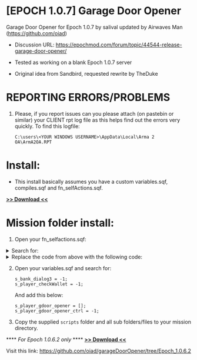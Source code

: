 # [EPOCH 1.0.7] Garage Door Opener
Garage Door Opener for Epoch 1.0.7 by salival updated by Airwaves Man (https://github.com/oiad)

* Discussion URL: https://epochmod.com/forum/topic/44544-release-garage-door-opener/

* Tested as working on a blank Epoch 1.0.7 server
* Original idea from Sandbird, requested rewrite by TheDuke

# REPORTING ERRORS/PROBLEMS

1. Please, if you report issues can you please attach (on pastebin or similar) your CLIENT rpt log file as this helps find out the errors very quickly. To find this logfile:

	```sqf
	C:\users\<YOUR WINDOWS USERNAME>\AppData\Local\Arma 2 OA\ArmA2OA.RPT
	```

# Install:

* This install basically assumes you have a custom variables.sqf, compiles.sqf and fn_selfActions.sqf.

**[>> Download <<](https://github.com/oiad/garageDoorOpener/archive/master.zip)**

# Mission folder install:

1. 	Open your fn_selfactions.sqf:

<details>
	<summary>Search for:</summary>
	```sqf
	if (_inVehicle) then {
		DZE_myVehicle = _vehicle;
		if ((_vehicleOwnerID != "0") && _canDo) then {
			if (s_player_lockUnlockInside_ctrl < 0) then {
				local _totalKeys = call epoch_tempKeys;
				local _temp_keys = _totalKeys select 0;
				local _temp_keys_names = _totalKeys select 1;
				local _hasKey = _vehicleOwnerID in _temp_keys;
				local _oldOwner = (_vehicleOwnerID == _uid);
				local _unlock = [];

				_text = getText (configFile >> "CfgVehicles" >> (typeOf DZE_myVehicle) >> "displayName");
				if (locked DZE_myVehicle) then {
					if (_hasKey || _oldOwner) then {
						_unlock = DZE_myVehicle addAction [format[localize "STR_EPOCH_ACTIONS_UNLOCK",_text], "\z\addons\dayz_code\actions\unlock_veh.sqf",[DZE_myVehicle,(_temp_keys_names select (_temp_keys find _vehicleOwnerID))], 2, false, true];
						s_player_lockUnlockInside set [count s_player_lockUnlockInside,_unlock];
						s_player_lockUnlockInside_ctrl = 1;
					} else {
						if (_hasHotwireKit) then {
							_unlock = DZE_myVehicle addAction [format[localize "STR_EPOCH_ACTIONS_HOTWIRE",_text], "\z\addons\dayz_code\actions\hotwire_veh.sqf",DZE_myVehicle, 2, true, true];
						} else {
							_unlock = DZE_myVehicle addAction [format["<t color='#ff0000'>%1</t>",localize "STR_EPOCH_ACTIONS_VEHLOCKED"], "",DZE_myVehicle, 2, true, true];
						};
						s_player_lockUnlockInside set [count s_player_lockUnlockInside,_unlock];
						s_player_lockUnlockInside_ctrl = 1;
					};
				} else {
					if (_hasKey || _oldOwner) then {
						_lock = DZE_myVehicle addAction [format[localize "STR_EPOCH_ACTIONS_LOCK",_text], "\z\addons\dayz_code\actions\lock_veh.sqf",DZE_myVehicle, 1, false, true];
						s_player_lockUnlockInside set [count s_player_lockUnlockInside,_lock];
						s_player_lockUnlockInside_ctrl = 1;
					};
				};
			};
		} else {
			{DZE_myVehicle removeAction _x} count s_player_lockUnlockInside;s_player_lockUnlockInside = [];
			s_player_lockUnlockInside_ctrl = -1;
		};
	} else {
		{DZE_myVehicle removeAction _x} count s_player_lockUnlockInside;s_player_lockUnlockInside = [];
		s_player_lockUnlockInside_ctrl = -1;
	};
	```
</details>	

<details>	
	<summary>Replace the code from above with the following code:</summary>
	```sqf	
	if (_inVehicle) then {
		DZE_myVehicle = _vehicle;
		if ((_vehicleOwnerID != "0") && _canDo) then {
			if (s_player_lockUnlockInside_ctrl < 0) then {
				local _totalKeys = call epoch_tempKeys;
				local _temp_keys = _totalKeys select 0;
				local _temp_keys_names = _totalKeys select 1;
				local _hasKey = _vehicleOwnerID in _temp_keys;
				local _oldOwner = (_vehicleOwnerID == _uid);
				local _unlock = [];

				_text = getText (configFile >> "CfgVehicles" >> (typeOf DZE_myVehicle) >> "displayName");
				if (locked DZE_myVehicle) then {
					if (_hasKey || _oldOwner) then {
						_unlock = DZE_myVehicle addAction [format[localize "STR_EPOCH_ACTIONS_UNLOCK",_text], "\z\addons\dayz_code\actions\unlock_veh.sqf",[DZE_myVehicle,(_temp_keys_names select (_temp_keys find _vehicleOwnerID))], 2, false, true];
						s_player_lockUnlockInside set [count s_player_lockUnlockInside,_unlock];
						s_player_lockUnlockInside_ctrl = 1;
					} else {
						if (_hasHotwireKit) then {
							_unlock = DZE_myVehicle addAction [format[localize "STR_EPOCH_ACTIONS_HOTWIRE",_text], "\z\addons\dayz_code\actions\hotwire_veh.sqf",DZE_myVehicle, 2, true, true];
						} else {
							_unlock = DZE_myVehicle addAction [format["<t color='#ff0000'>%1</t>",localize "STR_EPOCH_ACTIONS_VEHLOCKED"], "",DZE_myVehicle, 2, true, true];
						};
						s_player_lockUnlockInside set [count s_player_lockUnlockInside,_unlock];
						s_player_lockUnlockInside_ctrl = 1;
					};
				} else {
					if (_hasKey || _oldOwner) then {
						_lock = DZE_myVehicle addAction [format[localize "STR_EPOCH_ACTIONS_LOCK",_text], "\z\addons\dayz_code\actions\lock_veh.sqf",DZE_myVehicle, 1, false, true];
						s_player_lockUnlockInside set [count s_player_lockUnlockInside,_lock];
						s_player_lockUnlockInside_ctrl = 1;
					};
				};
			};
		} else {
			{DZE_myVehicle removeAction _x} count s_player_lockUnlockInside;s_player_lockUnlockInside = [];
			s_player_lockUnlockInside_ctrl = -1;
		};

		local _doors = nearestObjects [DZE_myVehicle, ["CinderWallDoorLocked_DZ","Land_DZE_GarageWoodDoorLocked","Land_DZE_LargeWoodDoorLocked","WoodenGate_1_DZ","WoodenGate_2_DZ","WoodenGate_3_DZ","WoodenGate_4_DZ","Land_DZE_WoodGateLocked","CinderGateLocked_DZ","Land_DZE_WoodOpenTopGarageLocked","CinderGarageOpenTopLocked_DZ"], 30];

		if (count _doors > 0 && {driver DZE_myVehicle == player}) then {
			local _hasAccess = [player,_doors select 0] call FNC_check_access;
			if (s_player_gdoor_opener_ctrl < 0 && ((_hasAccess select 0) || (_hasAccess select 2) || (_hasAccess select 3) || (_hasAccess select 4))) then {
				local _door = DZE_myVehicle addAction [format["<t color='#0059FF'>%1</t>",localize "STR_CL_GDO_GARAGE"],"scripts\garageDoorOpener.sqf",_doors select 0, 1, false, true];
				s_player_gdoor_opener set [count s_player_gdoor_opener,_door];
				s_player_gdoor_opener_ctrl = 1;
			};
		} else {
			{DZE_myVehicle removeAction _x} count s_player_gdoor_opener;s_player_gdoor_opener = [];
			s_player_gdoor_opener_ctrl = -1;
		};
	} else {
		{DZE_myVehicle removeAction _x} count s_player_lockUnlockInside;s_player_lockUnlockInside = [];
		s_player_lockUnlockInside_ctrl = -1;
		{DZE_myVehicle removeAction _x} count s_player_gdoor_opener;s_player_gdoor_opener = [];
		s_player_gdoor_opener_ctrl = -1;
	};
	```	
</details>
	
2. Open your variables.sqf and search for:

	```sqf
	s_bank_dialog3 = -1;
	s_player_checkWallet = -1;	
	```
	And add this below:
	
	```sqf
	s_player_gdoor_opener = [];
	s_player_gdoor_opener_ctrl = -1;
	```	

3. Copy the supplied <code>scripts</code> folder and all sub folders/files to your mission directory.



**** *For Epoch 1.0.6.2 only* ****
**[>> Download <<](https://github.com/oiad/garageDoorOpener/archive/refs/tags/Epoch_1.0.6.2.zip)**

Visit this link: https://github.com/oiad/garageDoorOpener/tree/Epoch_1.0.6.2	